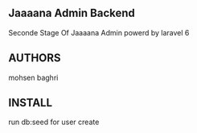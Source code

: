 ## Jaaaana Admin Backend

Seconde Stage Of Jaaaana Admin
powerd by laravel 6

## AUTHORS	
mohsen baghri

## INSTALL
run db:seed for user create 
